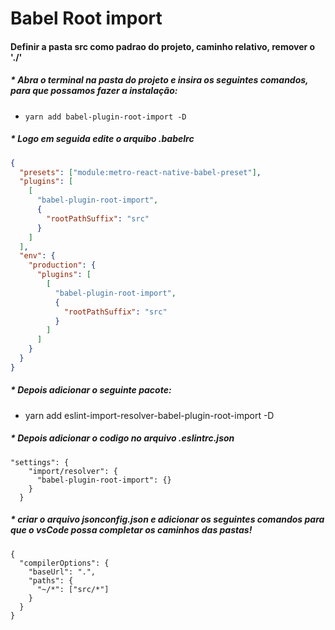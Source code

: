 # Babel Root import

#### Definir a pasta src como padrao do projeto, caminho relativo, remover o './'

##### \* Abra o terminal na pasta do projeto e insira os seguintes comandos, para que possamos fazer a instalação:

- `yarn add babel-plugin-root-import -D`

##### \* Logo em seguida edite o arquibo _.babelrc_


```json
{
  "presets": ["module:metro-react-native-babel-preset"],
  "plugins": [
    [
      "babel-plugin-root-import",
      {
        "rootPathSuffix": "src"
      }
    ]
  ],
  "env": {
    "production": {
      "plugins": [
        [
          "babel-plugin-root-import",
          {
            "rootPathSuffix": "src"
          }
        ]
      ]
    }
  }
}
```

##### \* Depois adicionar o seguinte pacote:

* yarn add eslint-import-resolver-babel-plugin-root-import -D

##### \* Depois adicionar o codigo no arquivo _.eslintrc.json_

```
"settings": {
    "import/resolver": {
      "babel-plugin-root-import": {}
    }
  }
```

##### \* criar o arquivo _jsonconfig.json_ e adicionar os seguintes comandos para que o vsCode possa completar os caminhos das pastas!

```
{
  "compilerOptions": {
    "baseUrl": ".",
    "paths": {
      "~/*": ["src/*"]
    }
  }
}
```
